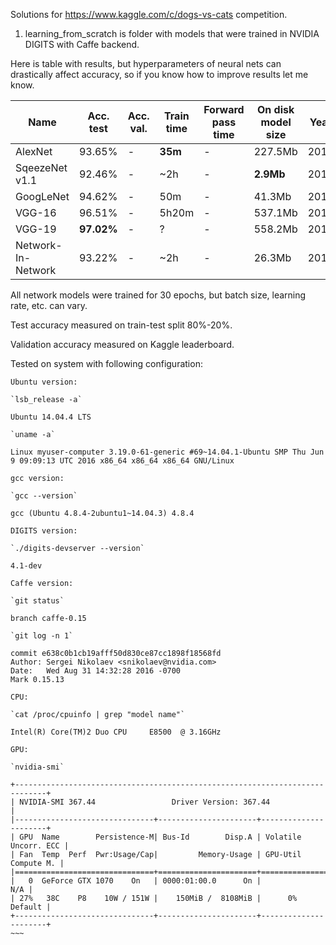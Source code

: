 Solutions for https://www.kaggle.com/c/dogs-vs-cats competition.

1. learning_from_scratch is folder with models that were trained in NVIDIA DIGITS with Caffe backend.

Here is table with results, but hyperparameters of neural nets can drastically affect accuracy, so if you know how to improve results let me know.

Name| Acc. test | Acc. val. | Train time | Forward pass time | On disk model size | Year | Paper
------------------ | --- | --- | --- | --- | --- | --- | ---
AlexNet | 93.65%  | - | **35m** | - | 227.5Mb | 2012 | [link](papers.nips.cc/paper/4824-imagenet-classification-with-deep-convolutional-neural-networks.pdf)
SqeezeNet v1.1 | 92.46% | - | ~2h | -| **2.9Mb** | 2016 | [link](arxiv.org/pdf/1602.07360v3.pdf)
GoogLeNet | 94.62% | - | 50m | - | 41.3Mb | 2014 | [link](www.cs.unc.edu/~wliu/papers/GoogLeNet.pdf)
VGG-16 | 96.51% | - | 5h20m | - | 537.1Mb | 2014 | [link](arxiv.org/pdf/1409.1556.pdf)
VGG-19 | **97.02%** | - | ? | - | 558.2Mb | 2014 | [link](arxiv.org/pdf/1409.1556.pdf)
Network-In-Network | 93.22% | - | ~2h |-| 26.3Mb | 2014 | [link](arxiv.org/pdf/1312.4400v3.pdf)

  All network models were trained for 30 epochs, but batch size, learning rate, etc. can vary.
  
  Test accuracy measured on train-test split 80%-20%.
  
  Validation accuracy measured on Kaggle leaderboard.





Tested on system with following configuration:
~~~~
Ubuntu version:

`lsb_release -a`

Ubuntu 14.04.4 LTS

`uname -a`

Linux myuser-computer 3.19.0-61-generic #69~14.04.1-Ubuntu SMP Thu Jun 9 09:09:13 UTC 2016 x86_64 x86_64 x86_64 GNU/Linux

gcc version:

`gcc --version`

gcc (Ubuntu 4.8.4-2ubuntu1~14.04.3) 4.8.4

DIGITS version:

`./digits-devserver --version`

4.1-dev

Caffe version:

`git status`

branch caffe-0.15

`git log -n 1`

commit e638c0b1cb19afff50d830ce87cc1898f18568fd
Author: Sergei Nikolaev <snikolaev@nvidia.com>
Date:   Wed Aug 31 14:32:28 2016 -0700
Mark 0.15.13

CPU:

`cat /proc/cpuinfo | grep "model name"`

Intel(R) Core(TM)2 Duo CPU     E8500  @ 3.16GHz

GPU:

`nvidia-smi`

+-----------------------------------------------------------------------------+
| NVIDIA-SMI 367.44                 Driver Version: 367.44                    |
|-------------------------------+----------------------+----------------------+
| GPU  Name        Persistence-M| Bus-Id        Disp.A | Volatile Uncorr. ECC |
| Fan  Temp  Perf  Pwr:Usage/Cap|         Memory-Usage | GPU-Util  Compute M. |
|===============================+======================+======================|
|   0  GeForce GTX 1070    On   | 0000:01:00.0      On |                  N/A |
| 27%   38C    P8    10W / 151W |    150MiB /  8108MiB |      0%      Default |
+-------------------------------+----------------------+----------------------+
~~~



